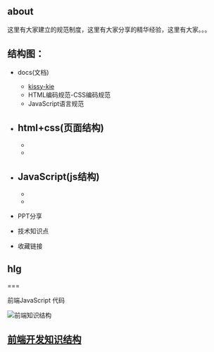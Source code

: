 ## about
这里有大家建立的规范制度，这里有大家分享的精华经验，这里有大家。。。

## 结构图： 


- docs(文档)
   - [kissy-kie](https://github.com/maxbbn/front-build) 
   - HTML编码规范-CSS编码规范
   - JavaScript语言规范
- html+css(页面结构)
   -  
   - 
   - 
- JavaScript(js结构)
   - 
   - 
   - 
- PPT分享

- 技术知识点
- 收藏链接

   
## hlg
===

前端JavaScript 代码

![前端知识结构](https://raw.github.com/JacksonTian/fks/master/figures/fks.jpg)
## [前端开发知识结构](https://github.com/JacksonTian/fks)
   
 
